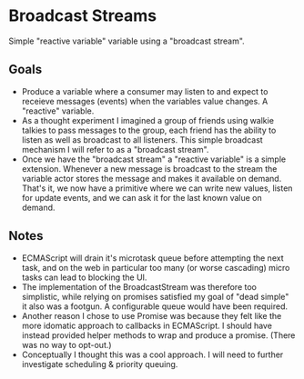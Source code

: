 # Broadcast Streams

Simple "reactive variable" variable using a "broadcast stream".


## Goals

* Produce a variable where a consumer may listen to and expect to receieve messages (events) when the variables value changes. A "reactive" variable.
* As a thought experiment I imagined a group of friends using walkie talkies to pass messages to the group, each friend has the ability to listen as well as broadcast to all listeners. This simple broadcast mechanism I will refer to as a "broadcast stream".
* Once we have the "broadcast stream" a "reactive variable" is a simple extension. Whenever a new message is broadcast to the stream the variable actor stores the message and makes it available on demand. That's it, we now have a primitive where we can write new values, listen for update events, and we can ask it for the last known value on demand. 

## Notes

* ECMAScript will drain it's microtask queue before attempting the next task, and on the web in particular too many (or worse cascading) micro tasks can lead to blocking the UI.
* The implementation of the BroadcastStream was therefore too simplistic, while relying on promises satisfied my goal of "dead simple" it also was a footgun. A configurable queue would have been required.
* Another reason I chose to use Promise was because they felt like the more idomatic approach to callbacks in ECMAScript. I should have instead provided helper methods to wrap and produce a promise. (There was no way to opt-out.)
* Conceptually I thought this was a cool approach. I will need to further investigate scheduling & priority queuing.
